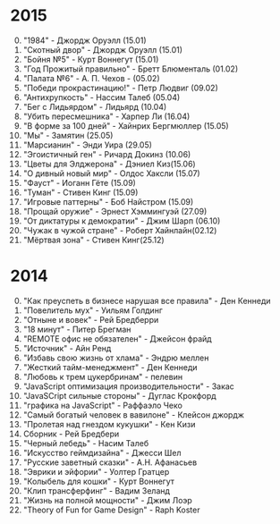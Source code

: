 2015
====
0. "1984" - Джордж Оруэлл (15.01)
0. "Скотный двор" - Джордж Оруэлл (15.01)
0. "Бойня №5" - Курт Воннегут (15.01)
0. "Год Прожитый правильно" - Бретт Блюменталь (01.02)
0. "Палата №6" - А. П. Чехов - (05.02)
0. "Победи прокрастинацию!" - Петр Людвиг (09.02)
0. "Антихрупкость" - Нассим Талеб (05.04)
0. "Бег с Лидьярдом" - Лидьярд (10.04)
0. "Убить пересмешника" - Харпер Ли (16.04)
0. "В форме за 100 дней" - Хайнрих Бергмюллер (15.05)
0. "Мы" - Замятин (25.05)
0. "Марсианин" - Энди Уира (29.05)
0. "Эгоистичный ген" - Ричард Докинз (10.06)
0. "Цветы для Элджерона" - Дэниел Киз(15.06)
0. "О дивный новый мир" - Олдос Хаксли (15.07)
0. "Фауст" - Иоганн Гёте (15.09)
0. "Туман" - Стивен Кинг (15.09)
0. "Игровые паттерны" - Боб Найстром (15.09)
0. "Прощай оружие" - Эрнест Хэммингуэй (27.09)
0. "От диктатуры к демократии" - Джим Шарп (06.10)
0. "Чужак в чужой стране" - Роберт Хайнлайн(02.12)
0. "Мёртвая зона" - Стивен Кинг(25.12)

2014
====
0. "Как преуспеть в бизнесе нарушая все правила" - Ден Кеннеди
0. "Повелитель мух" - Уильям Голдинг
0. "Отныне и вовек" - Рей Бредберри
0. "18 минут" - Питер Брегман
0. "REMOTE офис не обязателен" - Джейсон фрайд
0. "Источник" - Айн Ренд
0. "Избавь свою жизнь от хлама" - Эндрю меллен
0. "Жесткий тайм-менеджмент" - Ден Кеннеди
0. "Любовь к трем цукербринам" - пелевин
0. "JavaScript оптимизация производительности" - Закас
0. "JavaSCript сильные стороны" - Дуглас Крокфорд
0. "графика на JavaScript" - Раффаэло Чеко
0. "Самый богатый человек в вавилоне" - Клейсон джордж
0. "Пролетая над гнездом кукушки" - Кен Кизи
0. Сборник - Рей Бредбери
0. "Черный лебедь" - Насим Талеб
0. "Искусство геймдизайна" - Джесси Шел
0. "Русские заветный сказки" - А.Н. Афанасьев
0. "Эврики и эйфории" - Уолтер Гратцер
0. "Колыбель для кошки" - Курт Воннегут
0. "Клип трансферфинг" - Вадим Зеланд
0. "Жизнь на полной мощности" - Джим Лоэр
0. "Theory of Fun for Game Design" - Raph Koster